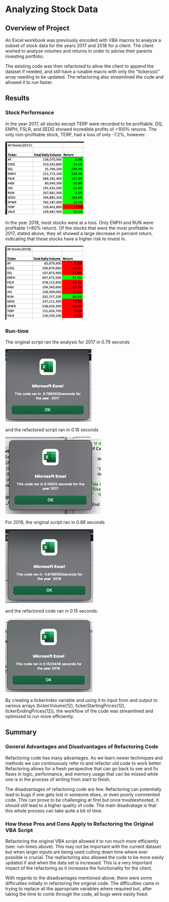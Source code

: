 # Analyzing Stock Data

## Overview of Project

An Excel workbook was previously encoded with VBA macros to analyze a subset of stock data for the years 2017 and 2018 for a client. The client wished to analyze volumes and returns in order to advise their parents investing portfolio.

The existing code was then refactored to allow the client to append the dataset if needed, and still have a runable macro with only the "tickers(x)" array needing to be updated. The refactoring also streamlined the code and allowed it to run faster.  

## Results

### Stock Performance

In the year 2017, all stocks except TERP were recorded to be profitable. DQ, ENPH, FSLR, and SEDG showed incredible profits of >100% returns. The only non-profitable stock, TERP, had a loss of only -7.2%, however.

![](https://github.com/NKKhosa/stock-analysis/blob/main/Resources/All_stocks_outcome_2017.png?raw=true)


In the year 2018, most stocks were at a loss. Only ENPH and RUN were profitable (>80% return). Of the stocks that were the most profitable in 2017, stated above, they all showed a large decrease in percent return, indicating that these stocks have a higher risk to invest in.

![](https://github.com/NKKhosa/stock-analysis/blob/main/Resources/All_stocks_outcome_2018.png?raw=true "All Stocks Outcome 2018")

### Run-time

The original script ran the analysis for 2017 in 0.79 seconds 

![](https://github.com/NKKhosa/stock-analysis/blob/main/Resources/Module_runtime_2017.png?raw=true)

and the refactored script ran in 0.16 seconds 

![](https://github.com/NKKhosa/stock-analysis/blob/main/Resources/VBA_Challenge_2017.png?raw=true)

For 2018, the original script ran in 0.88 seconds 

![](https://github.com/NKKhosa/stock-analysis/blob/main/Resources/Module_runtime_2018.png?raw=true)

and the refactored code ran in  0.15 seconds.

![](https://github.com/NKKhosa/stock-analysis/blob/main/Resources/VBA_Challenge_2018.png?raw=true)

By creating a tickerIndex variable and using it to input from and output to various arrays (tickerVolume(12), tickerStartingPrices(12), tickerEndingPrices(12)), the workflow of the code was streamlined and optimized to run more efficiently.

## Summary

### General Advantages and Disadvantages of Refactoring Code

Refactoring code has many advantages. As we learn newer techniques and methods we can continuously refer to and refactor old code to work better. Refactoring allows for a fresh perspective that can go back to see and fix flaws in logic, performance, and memory usage that can be missed while one is in the process of writing from start to finish. 

The disadvantages of refactoring code are few. Refactoring can potentially lead to bugs if one gets lost in someone elses, or even poorly commented code. This can prove to be challenging at first but once troubleshooted, it should still lead to a higher quality of code. The main disadvatage is that this whole process can take quite a bit of time.


### How these Pros and Cons Apply to Refactoring the Original VBA Script

Refactoring the original VBA script allowed it to run much more efficiently (see: run-times above). This may not be important with the current dataset but when larger inputs are being used cutting down time where ever possible is crucial. The reafactoring also allowed the code to be more easily updated if and when the data set is increased. This is a very important impact of the refactoring as it increases the functionality for the client. 

With regards to the disadvantages mentioned above, there were some difficulties initially in refactoring the original code. The difficulties came in trying to replace all the appropriate variables where required but, after taking the time to comb through the code, all bugs were easily fixed. 
